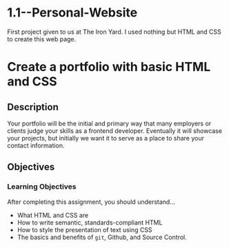 # 1.1--Personal-Website
First project given to us at The Iron Yard. I used nothing but HTML and CSS to create this web page.


# Create a portfolio with basic HTML and CSS

## Description
Your portfolio will be the initial and primary way that many employers or
clients judge your skills as a frontend developer. Eventually it will showcase
your projects, but initially we want it to serve as a place to share your
contact information.

## Objectives

### Learning Objectives

After completing this assignment, you should understand...

* What HTML and CSS are
* How to write semantic, standards-compliant HTML
* How to style the presentation of text using CSS
* The basics and benefits of `git`, Github, and Source Control.
